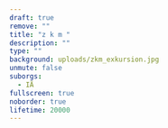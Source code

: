 ```yaml
---
draft: true
remove: ""
title: "z k m "
description: ""
type: ""
background: uploads/zkm_exkursion.jpg
unmute: false
suborgs:
  - IÄ
fullscreen: true
noborder: true
lifetime: 20000
---
```

